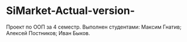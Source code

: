# SiMarket-Actual-version-
Проект по ООП за 4 семестр.
Выполнен студентами:
Максим Гнатив;
Алексей Постников;
Иван Быков.
